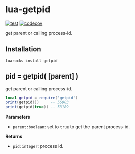 # lua-getpid

[![test](https://github.com/mah0x211/lua-getpid/actions/workflows/test.yml/badge.svg)](https://github.com/mah0x211/lua-getpid/actions/workflows/test.yml)
[![codecov](https://codecov.io/gh/mah0x211/lua-getpid/branch/master/graph/badge.svg)](https://codecov.io/gh/mah0x211/lua-getpid)

get parent or calling process-id.


## Installation

```
luarocks install getpid
```


## pid = getpid( [parent] )

get parent or calling process-id.

```lua
local getpid = require('getpid')
print(getpid())     -- 55903
print(getpid(true)) -- 53189
```

**Parameters**

- `parent:boolean`: set to `true` to get the parent process-id.

**Returns**

- `pid:integer`: process id.


